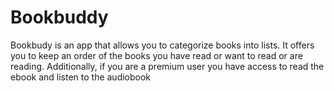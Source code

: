 # Bookbuddy

Bookbudy is an app that allows you to categorize books into lists. It offers you to keep an order of the books you have read or want to read or are reading. Additionally, if you are a premium user you have access to read the ebook and listen to the audiobook
